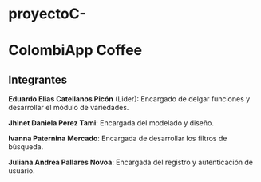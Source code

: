 # proyectoC-
# ColombiApp Coffee

## Integrantes

**Eduardo Elias Catellanos Picón** (Lider): Encargado de delgar funciones y desarrollar el módulo de variedades.

**Jhinet Daniela Perez Tami**: Encargada del modelado y diseño.

**Ivanna Paternina Mercado**: Encargada de desarrollar los filtros de búsqueda.

**Juliana Andrea Pallares Novoa**: Encargada del registro y autenticación de usuario.
